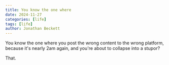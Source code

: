 ```yaml
---
title: You know the one where
date: 2024-11-27
categories: [life]
tags: [life]
author: Jonathan Beckett
---
```


You know the one where you post the wrong content to the wrong platform, because it's nearly 2am again, and you're about to collapse into a stupor?

That.